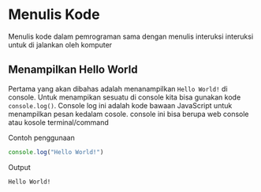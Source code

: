 # Menulis Kode

Menulis kode dalam pemrograman sama dengan menulis interuksi interuksi untuk di jalankan oleh komputer

## Menampilkan Hello World

Pertama yang akan dibahas adalah menanampilkan `Hello World!` di console. Untuk menampikan sesuatu di console kita bisa gunakan kode `console.log()`. Console log ini adalah kode bawaan JavaScript untuk menampilkan pesan kedalam cosole. console ini bisa berupa web console atau kosole terminal/command

Contoh penggunaan 

```js
console.log("Hello World!")
```

Output

```bash
Hello World!
```